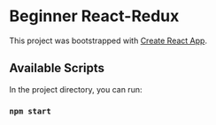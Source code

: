 # Beginner React-Redux

This project was bootstrapped with [Create React App](https://github.com/facebook/create-react-app).

## Available Scripts

In the project directory, you can run:

### `npm start`
